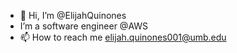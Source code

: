 - 👋 Hi, I’m @ElijahQuinones
- I’m a software engineer @AWS
- 📫 How to reach me elijah.quinones001@umb.edu

<!---
ElijahQuinones/ElijahQuinones is a ✨ special ✨ repository because its `README.md` (this file) appears on your GitHub profile.
You can click the Preview link to take a look at your changes.
--->

